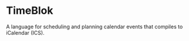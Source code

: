 # TimeBlok
A language for scheduling and planning calendar events that 
compiles to iCalendar (ICS).